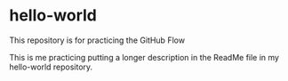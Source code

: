 # hello-world
This repository is for practicing the GitHub Flow

This is me practicing putting a longer description in the ReadMe file in my hello-world repository.

